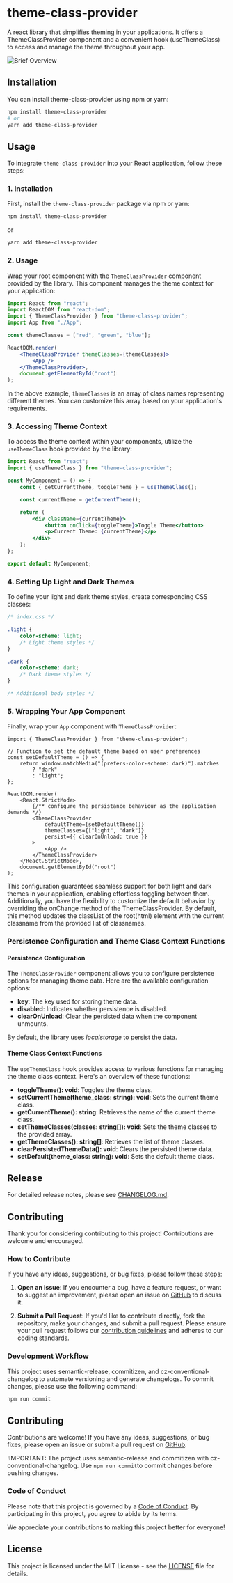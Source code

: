 # theme-class-provider

A react library that simplifies theming in your applications. It offers a ThemeClassProvider component and a convenient hook (useThemeClass) to access and manage the theme throughout your app.

![Brief Overview](https://github.com/sreed17/theme-class-provider/blob/master/lib_overview.png?raw=true)

## Installation

You can install theme-class-provider using npm or yarn:

```bash
npm install theme-class-provider
# or
yarn add theme-class-provider
```

## Usage

To integrate `theme-class-provider` into your React application, follow these steps:

### 1. Installation

First, install the `theme-class-provider` package via npm or yarn:

```bash
npm install theme-class-provider
```

or

```bash
yarn add theme-class-provider
```

### 2. Usage

Wrap your root component with the `ThemeClassProvider` component provided by the library. This component manages the theme context for your application:

```jsx
import React from "react";
import ReactDOM from "react-dom";
import { ThemeClassProvider } from "theme-class-provider";
import App from "./App";

const themeClasses = ["red", "green", "blue"];

ReactDOM.render(
    <ThemeClassProvider themeClasses={themeClasses}>
        <App />
    </ThemeClassProvider>,
    document.getElementById("root")
);
```

In the above example, `themeClasses` is an array of class names representing different themes. You can customize this array based on your application's requirements.

### 3. Accessing Theme Context

To access the theme context within your components, utilize the `useThemeClass` hook provided by the library:

```jsx
import React from "react";
import { useThemeClass } from "theme-class-provider";

const MyComponent = () => {
    const { getCurrentTheme, toggleTheme } = useThemeClass();

    const currentTheme = getCurrentTheme();

    return (
        <div className={currentTheme}>
            <button onClick={toggleTheme}>Toggle Theme</button>
            <p>Current Theme: {currentTheme}</p>
        </div>
    );
};

export default MyComponent;
```

### 4. Setting Up Light and Dark Themes

To define your light and dark theme styles, create corresponding CSS classes:

```css
/* index.css */

.light {
    color-scheme: light;
    /* Light theme styles */
}

.dark {
    color-scheme: dark;
    /* Dark theme styles */
}

/* Additional body styles */
```

### 5. Wrapping Your App Component

Finally, wrap your `App` component with `ThemeClassProvider`:

```tsx
import { ThemeClassProvider } from "theme-class-provider";

// Function to set the default theme based on user preferences
const setDefaultTheme = () => {
    return window.matchMedia("(prefers-color-scheme: dark)").matches
        ? "dark"
        : "light";
};

ReactDOM.render(
    <React.StrictMode>
        {/** configure the persistance behaviour as the application demands */}
        <ThemeClassProvider
            defaultTheme={setDefaultTheme()}
            themeClasses={["light", "dark"]}
            persist={{ clearOnUnload: true }}
        >
            <App />
        </ThemeClassProvider>
    </React.StrictMode>,
    document.getElementById("root")
);
```

<p>This configuration guarantees seamless support for both light and dark themes in your application, enabling effortless toggling between them. Additionally, you have the flexibility to customize the default behavior by overriding the onChange method of the ThemeClassProvider. By default, this method updates the classList of the root(html)  element with the current classname from the provided list of classnames.</p>

### Persistence Configuration and Theme Class Context Functions

#### Persistence Configuration

The `ThemeClassProvider` component allows you to configure persistence options for managing theme data. Here are the available configuration options:

-   **key**: The key used for storing theme data.
-   **disabled**: Indicates whether persistence is disabled.
-   **clearOnUnload**: Clear the persisted data when the component unmounts.

By default, the library uses _localstorage_ to persist the data.

#### Theme Class Context Functions

The `useThemeClass` hook provides access to various functions for managing the theme class context. Here's an overview of these functions:

-   **toggleTheme(): void**: Toggles the theme class.
-   **setCurrentTheme(theme_class: string): void**: Sets the current theme class.
-   **getCurrentTheme(): string**: Retrieves the name of the current theme class.
-   **setThemeClasses(classes: string[]): void**: Sets the theme classes to the provided array.
-   **getThemeClasses(): string[]**: Retrieves the list of theme classes.
-   **clearPersistedThemeData(): void**: Clears the persisted theme data.
-   **setDefault(theme_class: string): void**: Sets the default theme class.

## Release

For detailed release notes, please see [CHANGELOG.md](https://github.com/sreed17/theme-class-provider/blob/master/docs/CHANGELOG.md).

## Contributing

Thank you for considering contributing to this project! Contributions are welcome and encouraged.

### How to Contribute

If you have any ideas, suggestions, or bug fixes, please follow these steps:

1. **Open an Issue**: If you encounter a bug, have a feature request, or want to suggest an improvement, please open an issue on [GitHub](https://github.com/sreed17/theme-class-provider/issues) to discuss it.

2. **Submit a Pull Request**: If you'd like to contribute directly, fork the repository, make your changes, and submit a pull request. Please ensure your pull request follows our [contribution guidelines](https://github.com/sreed17/theme-class-provider/blob/master/CONTRIBUTING.md) and adheres to our coding standards.

### Development Workflow

This project uses semantic-release, commitizen, and cz-conventional-changelog to automate versioning and generate changelogs. To commit changes, please use the following command:

```bash
npm run commit
```

## Contributing

Contributions are welcome! If you have any ideas, suggestions, or bug fixes, please open an issue or submit a pull request on [GitHub](https://github.com/sreed17/theme-class-provider).

!IMPORTANT: The project uses semantic-release and commitizen with cz-conventional-changelog. Use `npm run commit`to commit changes before pushing changes.

### Code of Conduct

Please note that this project is governed by a [Code of Conduct](https://github.com/sreed17/theme-class-provider/blob/master/CODE_OF_CONDUCT.md). By participating in this project, you agree to abide by its terms.

We appreciate your contributions to making this project better for everyone!

## License

This project is licensed under the MIT License - see the [LICENSE](https://github.com/sreed17/theme-class-provider/blob/master/LICENSE) file for details.
